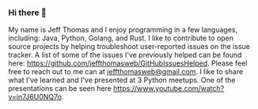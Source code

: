 ### Hi there 👋

My name is Jeff Thomas and I enjoy programming in a few languages, including: Java, Python, Golang, and Rust. I like to contribute to open source projects by helping troubleshoot user-reported issues on the issue tracker. A list of some of the issues I've previously helped can be found here: https://github.com/jeffthomasweb/GitHubIssuesHelped. Please feel free to reach out to me can at jeffthomasweb@gmail.com. I like to share what I've learned and I've presented at 3 Python meetups.  One of the presentations can be seen here https://www.youtube.com/watch?v=in7J6U0NQ7o.


